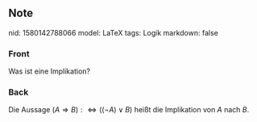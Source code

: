 ## Note
nid: 1580142788066
model: LaTeX
tags: Logik
markdown: false

### Front
Was ist eine Implikation?

### Back
Die Aussage $(A \Rightarrow B): \Longleftrightarrow ((\neg A) \vee B)$
heißt die Implikation von $A$ nach $B$.
